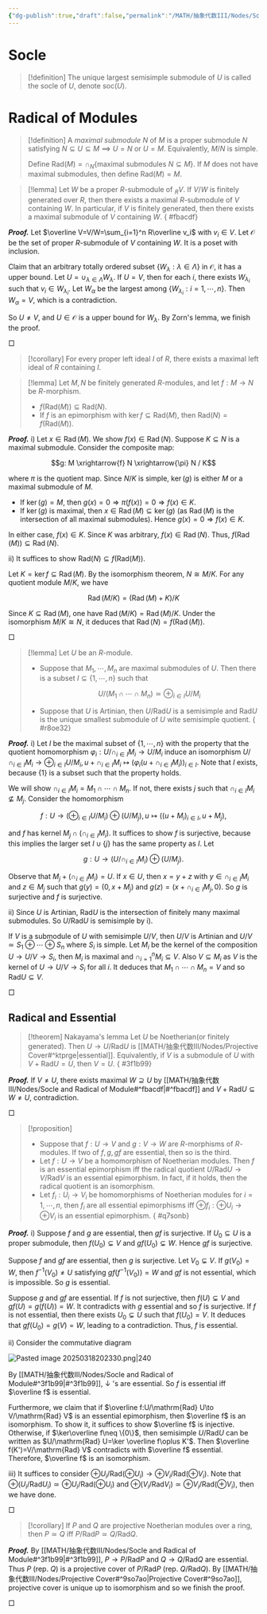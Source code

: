 ```yaml
---
{"dg-publish":true,"draft":false,"permalink":"/MATH/抽象代数III/Nodes/Socle and Radical of Module/","dgPassFrontmatter":true}
---
```



# Socle

> [!definition]
> The unique largest semisimple submodule of $U$ is called the socle of $U$, denote $\mathrm{soc}(U)$. 


# Radical of Modules

> [!definition]
> A *maximal submodule* $N$ of $M$ is a proper submodule $N$ satisfying $N\subseteq U\subseteq M$ $\implies$ $U=N$ or $U=M$. Equivalently, $M/N$ is simple.
> 
> Define $\mathrm{Rad}(M)=\cap_{N}\{\mbox{maximal submodules }N\subseteq M\}$. If $M$ does not have maximal submodules, then define $\mathrm{Rad}(M)=M$. 

> [!lemma]
> Let $W$ be a proper $R$-submodule of ${}_RV$. If $V/W$ is finitely generated over $R$, then there exists a maximal $R$-submodule of $V$ containing $W$. In particular, if $V$ is finitely generated, then there exists a maximal submodule of $V$ containing $W$.
{ #fbacdf}


**_Proof._**
Let $\overline V=V/W=\sum_{i=1}^n R\overline v_i$ with $v_i\in V$. Let $\mathcal O$ be the set of proper $R$-submodule of $V$ containing $W$. It is a poset with inclusion. 

Claim that an arbitrary totally ordered subset $\{W_\lambda:\lambda\in\Lambda\}$ in $\mathcal O$, it has a upper bound. Let $U=\cup_{\lambda\in\Lambda}W_\lambda$. If $U=V$, then for each $i$, there exists $W_{\lambda_i}$ such that $v_i\in W_{\lambda_i}$. Let $W_\alpha$ be the largest among $\{W_{\lambda_i}:i=1,\cdots,n\}$. Then $W_\alpha=V$, which is a contradiction. 

So $U\neq V$, and $U\in\mathcal O$ is a upper bound for $W_\lambda$. By Zorn's lemma, we finish the proof.
<p align="left">□</p>


> [!corollary]
> For every proper left ideal $I$ of $R$, there exists a maximal left ideal of $R$ containing $I$. 

> [!lemma]
> Let $M,N$ be finitely generated $R$-modules, and let $f:M\to N$ be $R$-morphism. 
> - $f(\mathrm{Rad}(M))\subseteq\mathrm{Rad}(N)$. 
> - If $f$ is an epimorphism with $\ker f\subseteq\mathrm{Rad}(M)$, then $\mathrm{Rad}(N)=f(\mathrm{Rad}(M))$. 

**_Proof._**
i) Let $x \in \operatorname{Rad}(M)$. We show $f(x) \in \operatorname{Rad}(N)$. Suppose $K \subseteq N$ is a maximal submodule. Consider the composite map:

$$g: M \xrightarrow{f} N \xrightarrow{\pi} N / K$$

where $\pi$ is the quotient map. Since $N / K$ is simple, $\operatorname{ker}(g)$ is either $M$ or a maximal submodule of $M$.
- If $\operatorname{ker}(g)=M$, then $g(x)=0 \Longrightarrow \pi(f(x))=0 \Longrightarrow f(x) \in K$.
- If $\operatorname{ker}(g)$ is maximal, then $x \in \operatorname{Rad}(M) \subseteq \operatorname{ker}(g)$ (as $\operatorname{Rad}(M)$ is the intersection of all maximal submodules). Hence $g(x)=0 \Longrightarrow f(x) \in K$.

In either case, $f(x) \in K$. Since $K$ was arbitrary, $f(x) \in \operatorname{Rad}(N)$. Thus, $f(\operatorname{Rad}(M)) \subseteq \operatorname{Rad}(N)$.

ii) It suffices to show $\mathrm{Rad}(N)\subseteq f(\mathrm{Rad}(M))$. 

Let $K=\operatorname{ker} f \subseteq \operatorname{Rad}(M)$. By the isomorphism theorem, $N \cong M / K$. For any quotient module $M / K$, we have

$$\operatorname{Rad}(M / K)=(\operatorname{Rad}(M)+K) / K$$

Since $K \subseteq \operatorname{Rad}(M)$, one have $\operatorname{Rad}(M / K)=\operatorname{Rad}(M) / K$. Under the isomorphism $M / K \cong N$, it deduces that $\operatorname{Rad}(N)=f(\operatorname{Rad}(M))$.
<p align="left">□</p>


> [!lemma]
> Let $U$ be an $R$-module.
> - Suppose that $M_1,\cdots,M_n$ are maximal submodules of $U$. Then there is a subset $I\subseteq\{1,\cdots,n\}$ such that 
>   
>   $$U/(M_1\cap\cdots\cap M_n)\simeq \oplus_{i\in I}U/M_i$$
>  
> - Suppose that $U$ is Artinian, then $U/\mathrm{Rad}U$ is a semisimple and $\mathrm{Rad}U$ is the unique smallest submodule of $U$ wite semisimple quotient.
{ #r8oe32}


**_Proof._**
i) Let $I$ be the maximal subset of $\{1,\cdots,n\}$ with the property that the quotient homomorphism $\varphi_i:U/\cap_{i\in I}M_i\to U/M_i$ induce an isomorphism $U/\cap_{i\in I}M_i\to \oplus_{i\in I}U/M_i,u+\cap_{i\in I}M_i\mapsto (\varphi_i(u+\cap_{i\in I}M_i))_{i\in I}$. Note that $I$ exists, because $\{1\}$ is a subset such that the property holds.

We will show $\cap_{i\in I}M_i=M_1\cap\cdots\cap M_n$. If not, there exists $j$ such that $\cap_{i\in I}M_i\not\subseteq M_j$. Consider the homomorphism 

$$f:U\to(\oplus_{i\in I}U/M_i)\oplus (U/M_j),u\mapsto ((u+M_i)_{i\in I},u+M_j),$$

and $f$ has kernel $M_j\cap(\cap_{i\in I}M_i)$. It suffices to show $f$ is surjective, because this implies the larger set $I\cup\{j\}$ has the same property as $I$. Let 

$$g:U\to (U/\cap_{i\in I}M_i)\oplus (U/M_j).$$

Observe that $M_j+(\cap_{i\in I}M_i)=U$. If $x\in U$, then $x=y+z$ with $y\in\cap_{i\in I}M_i$ and $z\in M_j$ such that $g(y)=(0,x+M_j)$ and $g(z)=(x+\cap_{i\in I}M_j,0)$. So $g$ is surjective and $f$ is surjective. 

ii) Since $U$ is Artinian, $\mathrm{Rad}U$ is the intersection of finitely many maximal submodules. So $U/\mathrm{Rad}U$ is semisimple by i). 

If $V$ is a submodule of $U$ with semisimple $U/V$, then $U/V$ is Artinian and $U/V\simeq S_1\oplus\cdots\oplus S_n$ where $S_i$ is simple. Let $M_i$ be the kernel of the composition $U\to U/V\to S_i$, then $M_i$ is maximal and $\cap_{i=1}^n M_i\subseteq V$. Also $V\subseteq M_i$ as $V$ is the kernel of $U\to U/V\to S_i$ for all $i$. It deduces that $M_1\cap\cdots\cap M_n=V$ and so $\mathrm{Rad}U\subseteq V$. 
<p align="left">□</p>

## Radical and Essential

> [!theorem] Nakayama's lemma
> Let $U$ be Noetherian(or finitely generated). Then $U\to U/\mathrm{Rad}U$ is [[MATH/抽象代数III/Nodes/Projective Cover#^ktprge\|essential]]. Equivalently, if $V$ is a submodule of $U$ with $V+\mathrm{Rad}U=U$, then $V=U$.
{ #3f1b99}


**_Proof._**
If $V\neq U$, there exists maximal $W\supseteq U$ by [[MATH/抽象代数III/Nodes/Socle and Radical of Module#^fbacdf\|#^fbacdf]] and $V+\mathrm{Rad}U\subseteq W\neq U$, contradiction.
<p align="left">□</p>


> [!proposition]
> - Suppose that $f:U\to V$ and $g:V\to W$ are $R$-morphisms of $R$-modules. If two of $f,g,gf$ are essential, then so is the third.
> - Let $f:U\to V$ be a homomorphism of Noetherian modules. Then $f$ is an essential epimorphism iff the radical quotient $U/\mathrm{Rad}U\to V/\mathrm{Rad}V$ is an essential epimorphism. In fact, if it holds, then the radical quotient is an isomorphism. 
> - Let $f_i:U_i\to V_i$ be homomorphisms of Noetherian modules for $i=1,\cdots,n$, then $f_i$ are all essential epimorphisms iff $\oplus f_i:\oplus U_i\to \oplus V_i$ is an essential epimorphism. 
{ #q7sonb}


**_Proof._**
i) Suppose $f$ and $g$ are essential, then $gf$ is surjective. If $U_0\subseteq U$ is a proper submodule, then $f(U_0)\subsetneq V$ and $gf(U_0)\subsetneq W$. Hence $gf$ is surjective.

Suppose $f$ and $gf$ are essential, then $g$ is surjective. Let $V_0\subsetneq V$. If $g(V_0)=W$, then $f^{-1}(V_0)\neq U$ satisfying $gf(f^{-1}(V_0))=W$ and $gf$ is not essential, which is impossible. So $g$ is essential. 

Suppose $g$ and $gf$ are essential. If $f$ is not surjective, then $f(U)\subsetneq V$ and $gf(U)=g(f(U))=W$. It contradicts with $g$ essential and so $f$ is surjective. If $f$ is not essential, then there exists $U_0\subsetneq U$ such that $f(U_0)=V$. It deduces that $gf(U_0)=g(V)=W$, leading to a contradiction. Thus, $f$ is essential. 

ii) Consider the commutative diagram 

![Pasted image 20250318202330.png|240](/img/user/%E9%99%84%E4%BB%B6/Pasted%20image%2020250318202330.png)

By [[MATH/抽象代数III/Nodes/Socle and Radical of Module#^3f1b99\|#^3f1b99]], $\downarrow$ 's are essential. So $f$ is essential iff $\overline f$ is essential.

Furthermore, we claim that if $\overline f:U/\mathrm{Rad} U\to V/\mathrm{Rad} V$ is an essential epimorphism, then $\overline f$ is an isomorphism. To show it, it suffices to show $\overline f$ is injective. Otherwise, if $\ker\overline f\neq \{0\}$, then semisimple $U/\mathrm{Rad}U$ can be written as $U/\mathrm{Rad} U=\ker \overline f\oplus K'$. Then $\overline f(K')=V/\mathrm{Rad} V$ contradicts with $\overline f$ essential. Therefore, $\overline f$ is an isomorphism.  

iii) It suffices to consider $\oplus U_i/\mathrm{Rad}(\oplus U_i)\to \oplus V_i/\mathrm{Rad}(\oplus V_i)$. Note that $\oplus(U_i/\mathrm{Rad} U_i)\simeq \oplus U_i/\mathrm{Rad}(\oplus U_i)$ and $\oplus(V_i/\mathrm{Rad} V_i)\simeq \oplus V_i/\mathrm{Rad}(\oplus V_i)$, then we have done.
<p align="left">□</p>

> [!corollary]
> If $P$ and $Q$ are projective Noetherian modules over a ring, then $P\simeq Q$ iff $P/\mathrm{Rad}P\simeq Q/\mathrm{Rad} Q$. 

**_Proof._**
By [[MATH/抽象代数III/Nodes/Socle and Radical of Module#^3f1b99\|#^3f1b99]], $P\to P/\mathrm{Rad} P$ and $Q\to Q/\mathrm{Rad} Q$ are essential. Thus $P$ (rep. $Q$) is a projective cover of $P/\mathrm{Rad} P$ (rep. $Q/\mathrm{Rad} Q$). By [[MATH/抽象代数III/Nodes/Projective Cover#^9so7ao\|Projective Cover#^9so7ao]], projective cover is unique up to isomorphism and so we finish the proof. 
<p align="left">□</p>

